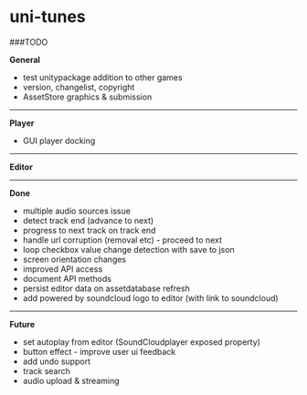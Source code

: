uni-tunes
=========

###TODO

__General__

- test unitypackage addition to other games
- version, changelist, copyright
- AssetStore graphics & submission

---

__Player__

- GUI player docking

---

__Editor__


---
__Done__

- multiple audio sources issue
- detect track end (advance to next)
- progress to next track on track end
- handle url corruption (removal etc) - proceed to next
- loop checkbox value change detection with save to json
- screen orientation changes
- improved API access
- document API methods
- persist editor data on assetdatabase refresh
- add powered by soundcloud logo to editor (with link to soundcloud)

---

__Future__

- set autoplay from editor (SoundCloudplayer exposed property)
- button effect - improve user ui feedback
- add undo support
- track search
- audio upload & streaming


